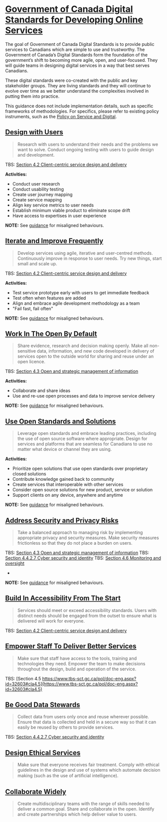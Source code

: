# [Government of Canada Digital Standards for Developing Online Services](https://www.canada.ca/en/government/system/digital-government/government-canada-digital-standards.html "external link")

The goal of Government of Canada Digital Standards is to provide public services to Canadians which are simple to use and trustworthy. The Government of Canada’s Digital Standards form the foundation of the government’s shift to becoming more agile, open, and user-focused. They will guide teams in designing digital services in a way that best serves Canadians.

These digital standards were co-created with the public and key stakeholder groups. They are living standards and they will continue to evolve over time as we better understand the complexities involved in putting them into practice.

This guidance does not include implementation details, such as specific frameworks of methodologies. For specifics, please refer to existing policy instruments, such as the [Policy on Service and Digital](https://www.tbs-sct.gc.ca/pol/doc-eng.aspx?id=32603).

## [Design with Users](https://www.canada.ca/en/government/system/digital-government/government-canada-digital-standards.html#ds1)
> Research with users to understand their needs and the problems we want to solve. Conduct ongoing testing with users to guide design and development.

TBS: [Section 4.2 Client-centric service design and delivery](https://www.tbs-sct.gc.ca/pol/doc-eng.aspx?id=32603#cla4.2)

**Activities:**

- Conduct user research
- Conduct usability testing
- Create user journey mapping
- Create service mapping
- Align key service metrics to user needs
- Establish minimum viable product to eliminate scope drift
- Have access to expertises in user experience

**NOTE:** See [guidance](https://www.canada.ca/en/government/system/digital-government/government-canada-digital-standards.html#wb-auto-5) for misaligned behaviours.

## [Iterate and Improve Frequently](https://www.canada.ca/en/government/system/digital-government/government-canada-digital-standards.html#ds2)
> Develop services using agile, iterative and user-centred methods. Continuously improve in response to user needs. Try new things, start small and scale up.

TBS: [Section 4.2 Client-centric service design and delivery](https://www.tbs-sct.gc.ca/pol/doc-eng.aspx?id=32603#cla4.2)

**Activities:**

- Test service prototype early with users to get immediate feedback
- Test often when features are added
- Align and embrace agile development methodology as a team
- "Fail fast, fail often"

**NOTE:** See [guidance](https://www.canada.ca/en/government/system/digital-government/government-canada-digital-standards.html#wb-auto-6) for misaligned behaviours.

## [Work In The Open By Default](https://www.canada.ca/en/government/system/digital-government/government-canada-digital-standards.html#ds3)
> Share evidence, research and decision making openly. Make all non-sensitive data, information, and new code developed in delivery of services open to the outside world for sharing and reuse under an open licence.

TBS: [Section 4.3 Open and strategic management of information](https://www.tbs-sct.gc.ca/pol/doc-eng.aspx?id=32603#cla4.3)

**Activities:**

- Collaborate and share ideas
- Use and re-use open processes and data to improve service delivery

**NOTE:** See [guidance](https://www.canada.ca/en/government/system/digital-government/government-canada-digital-standards.html#wb-auto-7) for misaligned behaviours.

## [Use Open Standards and Solutions](https://www.canada.ca/en/government/system/digital-government/government-canada-digital-standards.html#ds4)
> Leverage open standards and embrace leading practices, including the use of open source software where appropriate. Design for services and platforms that are seamless for Canadians to use no matter what device or channel they are using.

**Activities:**

- Prioritize open solutions that use open standards over proprietary closed solutions
- Contribute knowledge gained back to community
- Create services that interoperable with other services
- Consider open source solutions for new product, service or solution
- Support clients on any device, anywhere and anytime

**NOTE:** See [guidance](https://www.canada.ca/en/government/system/digital-government/government-canada-digital-standards.html#wb-auto-8) for misaligned behaviours.

## [Address Security and Privacy Risks](https://www.canada.ca/en/government/system/digital-government/government-canada-digital-standards.html#ds5)
> Take a balanced approach to managing risk by implementing appropriate privacy and security measures. Make security measures frictionless so that they do not place a burden on users.

TBS: [Section 4.3 Open and strategic management of information](https://www.tbs-sct.gc.ca/pol/doc-eng.aspx?id=32603#cla4.3)
TBS: [Section 4.4.2.7 Cyber security and identity](https://www.tbs-sct.gc.ca/pol/doc-eng.aspx?id=32603#cla4.4.2.7)
TBS: [Section 4.6 Monitoring and oversight](https://www.tbs-sct.gc.ca/pol/doc-eng.aspx?id=32603#cla4.6)

- 

**NOTE:** See [guidance](https://www.canada.ca/en/government/system/digital-government/government-canada-digital-standards.html#ds5) for misaligned behaviours.

## [Build In Accessibility From The Start](https://www.canada.ca/en/government/system/digital-government/government-canada-digital-standards.html#ds6)
> Services should meet or exceed accessibility standards. Users with distinct needs should be engaged from the outset to ensure what is delivered will work for everyone.

TBS: [Section 4.2 Client-centric service design and delivery](https://www.tbs-sct.gc.ca/pol/doc-eng.aspx?id=32603#cla4.2)

## [Empower Staff To Deliver Better Services](https://www.canada.ca/en/government/system/digital-government/government-canada-digital-standards.html#ds7)
> Make sure that staff have access to the tools, training and technologies they need. Empower the team to make decisions throughout the design, build and operation of the service.

TBS: [Section 4.5 https://www.tbs-sct.gc.ca/pol/doc-eng.aspx?id=32603#cla4.5](https://www.tbs-sct.gc.ca/pol/doc-eng.aspx?id=32603#cla4.5)

## [Be Good Data Stewards](https://www.canada.ca/en/government/system/digital-government/government-canada-digital-standards.html#ds8)
> Collect data from users only once and reuse wherever possible. Ensure that data is collected and held in a secure way so that it can easily be reused by others to provide services.

TBS: [Section 4.4.2.7 Cyber security and identity](https://www.tbs-sct.gc.ca/pol/doc-eng.aspx?id=32603#cla4.4.2.7)

## [Design Ethical Services](https://www.canada.ca/en/government/system/digital-government/government-canada-digital-standards.html#ds9)
> Make sure that everyone receives fair treatment. Comply with ethical guidelines in the design and use of systems which automate decision making (such as the use of artiﬁcial intelligence).

## [Collaborate Widely](https://www.canada.ca/en/government/system/digital-government/government-canada-digital-standards.html#ds10)
> Create multidisciplinary teams with the range of skills needed to deliver a common goal. Share and collaborate in the open. Identify and create partnerships which help deliver value to users.
